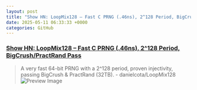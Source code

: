 ```yaml
---
layout: post
title: "Show HN: LoopMix128 – Fast C PRNG (.46ns), 2^128 Period, BigCrush/PractRand Pass"
date: 2025-05-11 06:33:33 +0000
categories: GitHub
---
```


### [Show HN: LoopMix128 – Fast C PRNG (.46ns), 2^128 Period, BigCrush/PractRand Pass](https://github.com/danielcota/LoopMix128)

> A very fast 64-bit PRNG with a 2^128  period, proven injectivity, passing BigCrush & PractRand (32TB). - danielcota/LoopMix128
![Preview Image](https://opengraph.githubassets.com/4d5607c8f47c5b027036d7efc299047284fd90353caeab48079bfbf2cf158e2f/danielcota/LoopMix128)

